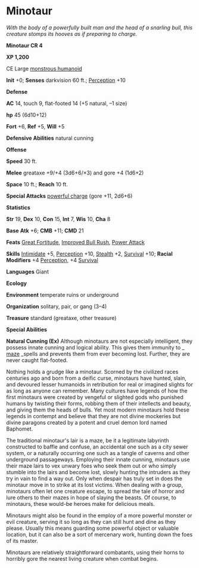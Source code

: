 # Minotaur

_With the body of a powerfully built man and the head of a snarling bull, this creature stomps its hooves as if preparing to charge._

**Minotaur CR 4**

**XP 1,200**

CE Large [monstrous humanoid](creatureTypes.md#_monstrous-humanoid)

**Init** +0; **Senses** darkvision 60 ft.; [Perception](../skills/perception.md#_perception) +10

**Defense**

**AC** 14, touch 9, flat-footed 14 (+5 natural, –1 size)

**hp** 45 (6d10+12)

**Fort** +6, **Ref** +5, **Will** +5

**Defensive Abilities** natural cunning

**Offense**

**Speed** 30 ft.

**Melee** greataxe +9/+4 (3d6+6/×3) and gore +4 (1d6+2)

**Space** 10 ft.; **Reach** 10 ft.

**Special Attacks** [powerful charge](universalMonsterRules.md#_powerful-charge) (gore +11, 2d6+6)

**Statistics**

**Str** 19, **Dex** 10, **Con** 15, **Int** 7, **Wis** 10, **Cha** 8

**Base**  **Atk** +6; **CMB** +11; **CMD** 21

**Feats** [Great Fortitude](../feats.md#_great-fortitude), [Improved Bull Rush](../feats.md#_improved-bull-rush), [Power Attack](../feats.md#_power-attack)

**Skills** [Intimidate](../skills/intimidate.md#_intimidate) +5, [Perception](../skills/perception.md#_perception) +10, [Stealth](../skills/stealth.md#_stealth) +2, [Survival](../skills/survival.md#_survival) +10; **Racial Modifiers** +4 [Perception](../skills/perception.md#_perception), +4 [Survival](../skills/survival.md#_survival)

**Languages** Giant

**Ecology**

**Environment** temperate ruins or underground

**Organization** solitary, pair, or gang (3–4)

**Treasure** standard (greataxe, other treasure)

**Special Abilities**

**Natural Cunning (Ex)** Although minotaurs are not especially intelligent, they possess innate cunning and logical ability. This gives them immunity to _ [maze](../spells/maze.md#_maze) _spells and prevents them from ever becoming lost. Further, they are never caught flat-footed.

Nothing holds a grudge like a minotaur. Scorned by the civilized races centuries ago and born from a deific curse, minotaurs have hunted, slain, and devoured lesser humanoids in retribution for real or imagined slights for as long as anyone can remember. Many cultures have legends of how the first minotaurs were created by vengeful or slighted gods who punished humans by twisting their forms, robbing them of their intellects and beauty, and giving them the heads of bulls. Yet most modern minotaurs hold these legends in contempt and believe that they are not divine mockeries but divine paragons created by a potent and cruel demon lord named Baphomet.

The traditional minotaur's lair is a maze, be it a legitimate labyrinth constructed to baffle and confuse, an accidental one such as a city sewer system, or a naturally occurring one such as a tangle of caverns and other underground passageways. Employing their innate cunning, minotaurs use their maze lairs to vex unwary foes who seek them out or who simply stumble into the lairs and become lost, slowly hunting the intruders as they try in vain to find a way out. Only when despair has truly set in does the minotaur move in to strike at its lost victims. When dealing with a group, minotaurs often let one creature escape, to spread the tale of horror and lure others to their mazes in hope of slaying the beasts. Of course, to minotaurs, these would-be heroes make for delicious meals.

Minotaurs might also be found in the employ of a more powerful monster or evil creature, serving it so long as they can still hunt and dine as they please. Usually this means guarding some powerful object or valuable location, but it can also be a sort of mercenary work, hunting down the foes of its master.

Minotaurs are relatively straightforward combatants, using their horns to horribly gore the nearest living creature when combat begins.

